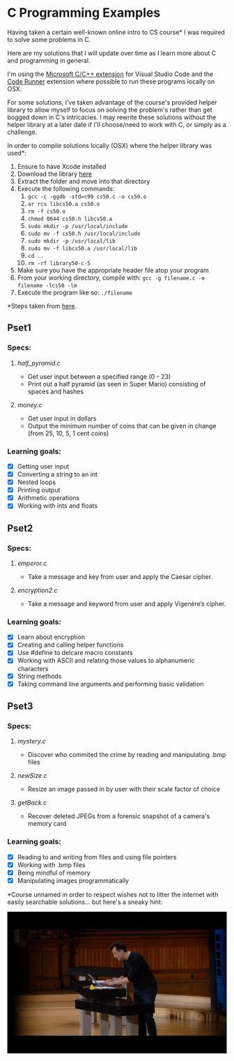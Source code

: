# C Programming Examples

Having taken a certain well-known online intro to CS course* I was required to solve some problems in C.

Here are my solutions that I will update over time as I learn more about C and programming in general.

I'm using the [Microsoft C/C++ extension](https://marketplace.visualstudio.com/items?itemName=ms-vscode.cpptools) for Visual Studio Code and the [Code Runner](https://marketplace.visualstudio.com/items?itemName=formulahendry.code-runner) extension where possible to run these programs locally on OSX.

For some solutions, I've taken advantage of the course's provided helper library to allow myself to focus on solving the problem's rather than get bogged down in C's intricacies. I may rewrite these solutions without the helper library at a later date if I'll choose/need to work with C, or simply as a challenge.

In order to compile solutions locally (OSX) where the helper library was used*:

1. Ensure to have Xcode installed
2. Download the library [here](https://github.com/cs50/libcs50/releases)
3. Extract the folder and move into that directory
4. Execute the following commands:
   1. `gcc -c -ggdb -std=c99 cs50.c -o cs50.o`
   2. `ar rcs libcs50.a cs50.o`
   3. `rm -f cs50.o`
   4. `chmod 0644 cs50.h libcs50.a`
   5. `sudo mkdir -p /usr/local/include`
   6. `sudo mv -f cs50.h /usr/local/include`
   7. `sudo mkdir -p /usr/local/lib`
   8. `sudo mv -f libcs50.a /usr/local/lib`
   9. `cd ..`
   10. `rm -rf library50-c-5`
5. Make sure you have the appropriate header file atop your program
6. From your working directory, compile with: `gcc -g filename.c -o filename -lcs50 -lm`
7. Execute the program like so: `./filename`

*Steps taken from [here](https://cs50.stackexchange.com/a/2998/23961).
## Pset1

### Specs:

1. *half_pyramid.c*
   + Get user input between a specified range (0 - 23)
   + Print out a half pyramid (as seen in Super Mario) consisting of spaces and hashes

2. *money.c*
   + Get user input in dollars
   + Output the minimum number of coins that can be given in change (from 25, 10, 5, 1 cent coins)



### Learning goals:

* [x] Getting user input
* [x] Converting a string to an int
* [x] Nested loops
* [x] Printing output
* [x] Arithmetic operations
* [x] Working with ints and floats

## Pset2

### Specs:

1. *emperor.c*
   + Take a message and key from user and apply the Caesar cipher.

2. *encryption2.c*
   + Take a message and keyword from user and apply Vigenère’s cipher.

### Learning goals:

* [x] Learn about encryption
* [x] Creating and calling helper functions
* [x] Use #define to delcare macro constants
* [x] Working with ASCII and relating those values to alphanumeric characters
* [x] String methods
* [x] Taking command line arguments and performing basic validation

## Pset3

### Specs:

1. *mystery.c*
   + Discover who commited the crime by reading and manipulating .bmp files

2. *newSize.c*
   + Resize an image passed in by user with their scale factor of choice

3. *getBack.c*
   + Recover deleted JPEGs from a forensic snapshot of a camera's memory card

### Learning goals:

* [x] Reading to and writing from files and using file pointers
* [x] Working with .bmp files
* [x] Being mindful of memory
* [x] Manipulating images programmatically

*Course unnamed in order to respect wishes not to litter the internet with easily searchable solutions... but here's a sneaky hint:

![David Malan](images/malan.jpg)
